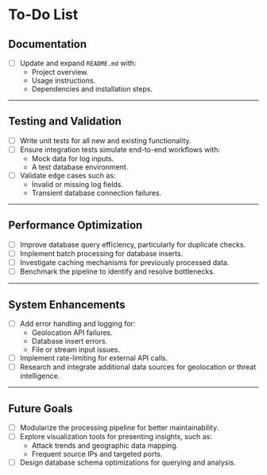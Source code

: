 # To-Do List

## Documentation

- [ ] Update and expand `README.md` with:
  - Project overview.
  - Usage instructions.
  - Dependencies and installation steps.

---

## Testing and Validation

- [ ] Write unit tests for all new and existing functionality.
- [ ] Ensure integration tests simulate end-to-end workflows with:
  - Mock data for log inputs.
  - A test database environment.
- [ ] Validate edge cases such as:
  - Invalid or missing log fields.
  - Transient database connection failures.

---

## Performance Optimization

- [ ] Improve database query efficiency, particularly for duplicate checks.
- [ ] Implement batch processing for database inserts.
- [ ] Investigate caching mechanisms for previously processed data.
- [ ] Benchmark the pipeline to identify and resolve bottlenecks.

---

## System Enhancements

- [ ] Add error handling and logging for:
  - Geolocation API failures.
  - Database insert errors.
  - File or stream input issues.
- [ ] Implement rate-limiting for external API calls.
- [ ] Research and integrate additional data sources for geolocation or threat intelligence.

---

## Future Goals

- [ ] Modularize the processing pipeline for better maintainability.
- [ ] Explore visualization tools for presenting insights, such as:
  - Attack trends and geographic data mapping.
  - Frequent source IPs and targeted ports.
- [ ] Design database schema optimizations for querying and analysis.
